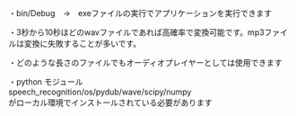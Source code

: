 ・bin/Debug　→　exeファイルの実行でアプリケーションを実行できます  
  
・3秒から10秒ほどのwavファイルであれば高確率で変換可能です。mp3ファイルは変換に失敗することが多いです。
  
・どのような長さのファイルでもオーディオプレイヤーとしては使用できます  
  
・python モジュール  
speech_recognition/os/pydub/wave/scipy/numpy  
がローカル環境でインストールされている必要があります
